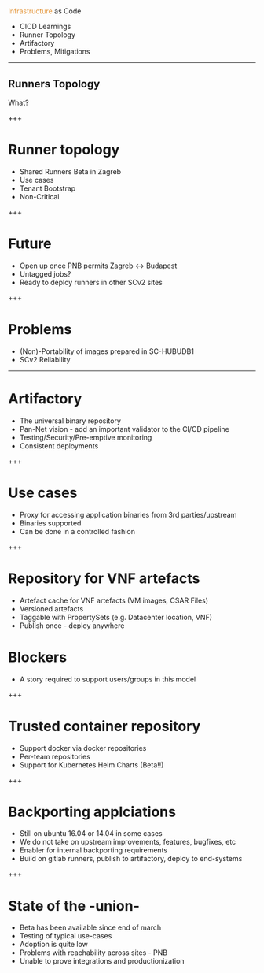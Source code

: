 # <span style="font-family:Helvetica Neue; font-weight:bold">
<span style="color:#e49436">Infrastructure</span> as Code</span>

* CICD Learnings
* Runner Topology
* Artifactory 
* Problems, Mitigations

---

## Runners Topology

What?

+++

# Runner topology

- Shared Runners Beta in Zagreb
- Use cases
- Tenant Bootstrap
- Non-Critical

+++

# Future

- Open up once PNB permits Zagreb <-> Budapest
- Untagged jobs?
- Ready to deploy runners in other SCv2 sites

+++

# Problems

- (Non)-Portability of images prepared in SC-HUBUDB1
- SCv2 Reliability

---

# Artifactory

- The universal binary repository
- Pan-Net vision - add an important validator to the CI/CD pipeline
- Testing/Security/Pre-emptive monitoring
- Consistent deployments

+++

# Use cases

- Proxy for accessing application binaries from 3rd parties/upstream
- Binaries supported
- Can be done in a controlled fashion

+++

# Repository for VNF artefacts

- Artefact cache for VNF artefacts (VM images, CSAR Files)
- Versioned artefacts
- Taggable with PropertySets (e.g. Datacenter location, VNF)
- Publish once - deploy anywhere

# Blockers

- A story required to support users/groups in this model

+++

# Trusted container repository

- Support docker via docker repositories
- Per-team repositories
- Support for Kubernetes Helm Charts (Beta!!)

+++

# Backporting applciations

- Still on ubuntu 16.04 or 14.04 in some cases
- We do not take on upstream improvements, features, bugfixes, etc
- Enabler for internal backporting requirements
- Build on gitlab runners, publish to artifactory, deploy to end-systems

+++

# State of the -union-

- Beta has been available since end of march
- Testing of typical use-cases
- Adoption is quite low
- Problems with reachability across sites - PNB
- Unable to prove integrations and productionization

